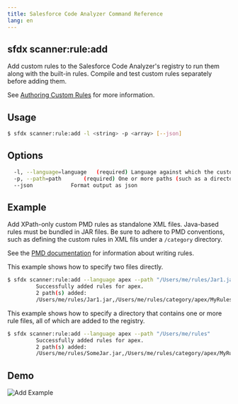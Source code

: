 ```yaml
---
title: Salesforce Code Analyzer Command Reference
lang: en
---
```


## sfdx scanner:rule:add
Add custom rules to the Salesforce Code Analyzer's registry to run them along with the built-in rules. Compile and test custom rules separately before adding them.

See [Authoring Custom Rules](./en/v2.x/custom-rules/author/) for more information.

## Usage

```bash
$ sfdx scanner:rule:add -l <string> -p <array> [--json]
```
  
## Options

```bash
  -l, --language=language	(required) Language against which the custom rules will evaluate
  -p, --path=path		(required) One or more paths (such as a directory or JAR file) to custom rule definitions. Specify multiple values as a comma-separated list.
  --json			Format output as json

```
  
## Example
Add XPath-only custom PMD rules as standalone XML files. Java-based rules must be bundled in JAR files. Be sure to adhere to PMD conventions, such as defining the custom rules in XML fils under a ```/category``` directory.

See the [PMD documentation](https://pmd.github.io/latest/pmd_userdocs_extending_writing_pmd_rules.html) for information about writing rules. 
  
This example shows how to specify two files directly.
```bash
$ sfdx scanner:rule:add --language apex --path "/Users/me/rules/Jar1.jar,/Users/me/rules/category/apex/MyRules.xml"
         Successfully added rules for apex.
         2 path(s) added:
         /Users/me/rules/Jar1.jar,/Users/me/rules/category/apex/MyRules.xml
```

This example shows how to specify a directory that contains one or more rule files, all of which are added to the registry.
```bash
$ sfdx scanner:rule:add --language apex --path "/Users/me/rules"
         Successfully added rules for apex.
         2 path(s) added:
         /Users/me/rules/SomeJar.jar,/Users/me/rules/category/apex/MyRules.xml
```

## Demo
![Add Example](./assets/images/add.gif) 
